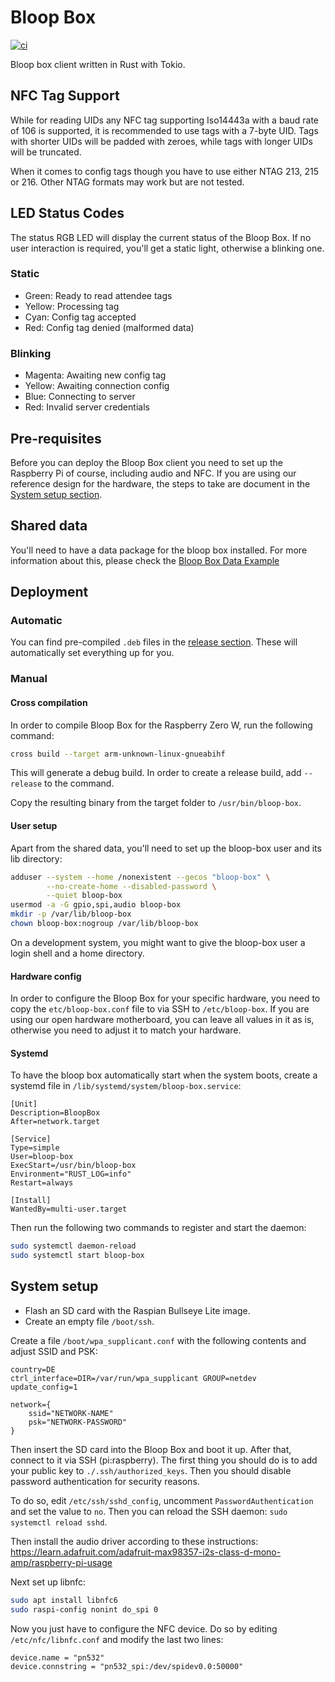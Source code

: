 # Bloop Box

[![ci](https://github.com/bloop-box/bloop-box-client/actions/workflows/ci.yml/badge.svg)](https://github.com/bloop-box/bloop-box-client/actions/workflows/ci.yml)

Bloop box client written in Rust with Tokio.

## NFC Tag Support

While for reading UIDs any NFC tag supporting Iso14443a with a baud rate of 106 is supported, it is recommended to use
tags with a 7-byte UID. Tags with shorter UIDs will be padded with zeroes, while tags with longer UIDs will be
truncated.

When it comes to config tags though you have to use either NTAG 213, 215 or 216. Other NTAG formats may work but are
not tested.

## LED Status Codes

The status RGB LED will display the current status of the Bloop Box. If no user interaction is required, you'll get a
static light, otherwise a blinking one.

### Static

- Green: Ready to read attendee tags
- Yellow: Processing tag
- Cyan: Config tag accepted
- Red: Config tag denied (malformed data)

### Blinking

- Magenta: Awaiting new config tag
- Yellow: Awaiting connection config
- Blue: Connecting to server
- Red: Invalid server credentials

## Pre-requisites

Before you can deploy the Bloop Box client you need to set up the Raspberry Pi of course, including audio and NFC. If
you are using our reference design for the hardware, the steps to take are document in the
[System setup section](#system-setup).

## Shared data

You'll need to have a data package for the bloop box installed. For more information about this, please check the
[Bloop Box Data Example](https://github.com/bloop-box/bloop-box-data-example)

## Deployment

### Automatic

You can find pre-compiled `.deb` files in the
[release section](https://github.com/bloop-box/bloop-box-client/releases). These will automatically set everything
up for you.

### Manual

#### Cross compilation

In order to compile Bloop Box for the Raspberry Zero W, run the following command:

```bash
cross build --target arm-unknown-linux-gnueabihf
```

This will generate a debug build. In order to create a release build, add `--release` to the command.

Copy the resulting binary from the target folder to `/usr/bin/bloop-box`.

#### User setup

Apart from the shared data, you'll need to set up the bloop-box user and its lib directory:

```bash
adduser --system --home /nonexistent --gecos "bloop-box" \
        --no-create-home --disabled-password \
        --quiet bloop-box
usermod -a -G gpio,spi,audio bloop-box
mkdir -p /var/lib/bloop-box
chown bloop-box:nogroup /var/lib/bloop-box
```

On a development system, you might want to give the bloop-box user a login shell and a home directory.

#### Hardware config

In order to configure the Bloop Box for your specific hardware, you need to copy the `etc/bloop-box.conf` file to via
SSH to `/etc/bloop-box`. If you are using our open hardware motherboard, you can leave all values in it as is, otherwise
you need to adjust it to match your hardware.

#### Systemd

To have the bloop box automatically start when the system boots, create a systemd file in
`/lib/systemd/system/bloop-box.service`:

```
[Unit]
Description=BloopBox
After=network.target

[Service]
Type=simple
User=bloop-box
ExecStart=/usr/bin/bloop-box
Environment="RUST_LOG=info"
Restart=always

[Install]
WantedBy=multi-user.target
```

Then run the following two commands to register and start the daemon:

```bash
sudo systemctl daemon-reload
sudo systemctl start bloop-box
```

## System setup

- Flash an SD card with the Raspian Bullseye Lite image.
- Create an empty file `/boot/ssh`.

Create a file `/boot/wpa_supplicant.conf` with the following contents and adjust SSID and PSK:

```
country=DE
ctrl_interface=DIR=/var/run/wpa_supplicant GROUP=netdev
update_config=1

network={
    ssid="NETWORK-NAME"
    psk="NETWORK-PASSWORD"
}
```

Then insert the SD card into the Bloop Box and boot it up. After that, connect to it via SSH (pi:raspberry). The first
thing you should do is to add your public key to `./.ssh/authorized_keys`. Then you should disable password
authentication for security reasons.

To do so, edit `/etc/ssh/sshd_config`, uncomment `PasswordAuthentication` and set the value to `no`. Then you can
reload the SSH daemon: `sudo systemctl reload sshd`.

Then install the audio driver according to these instructions:
https://learn.adafruit.com/adafruit-max98357-i2s-class-d-mono-amp/raspberry-pi-usage

Next set up libnfc:

```bash
sudo apt install libnfc6
sudo raspi-config nonint do_spi 0
```

Now you just have to configure the NFC device. Do so by editing `/etc/nfc/libnfc.conf` and modify the last two lines:

```
device.name = "pn532"
device.connstring = "pn532_spi:/dev/spidev0.0:50000"
```
